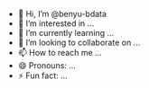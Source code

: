- 👋 Hi, I’m @benyu-bdata
- 👀 I’m interested in ...
- 🌱 I’m currently learning ...
- 💞️ I’m looking to collaborate on ...
- 📫 How to reach me ...
- 😄 Pronouns: ...
- ⚡ Fun fact: ...

<!---
benyu-bdata/benyu-bdata is a ✨ special ✨ repository because its `README.md` (this file) appears on your GitHub profile.
You can click the Preview link to take a look at your changes.
--->
